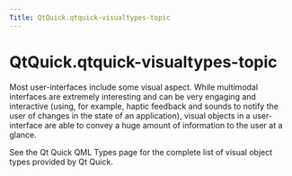 ```yaml
---
Title: QtQuick.qtquick-visualtypes-topic
---
```


# QtQuick.qtquick-visualtypes-topic

<span class="subtitle"></span>
<!-- $$$qtquick-visualtypes-topic.html-description -->
<p>Most user-interfaces include some visual aspect. While multimodal interfaces are extremely interesting and can be very engaging and interactive (using, for example, haptic feedback and sounds to notify the user of changes in the state of an application), visual objects in a user-interface are able to convey a huge amount of information to the user at a glance.</p>
<p>See the Qt Quick QML Types page for the complete list of visual object types provided by Qt Quick.</p>
<!-- @@@qtquick-visualtypes-topic.html -->
